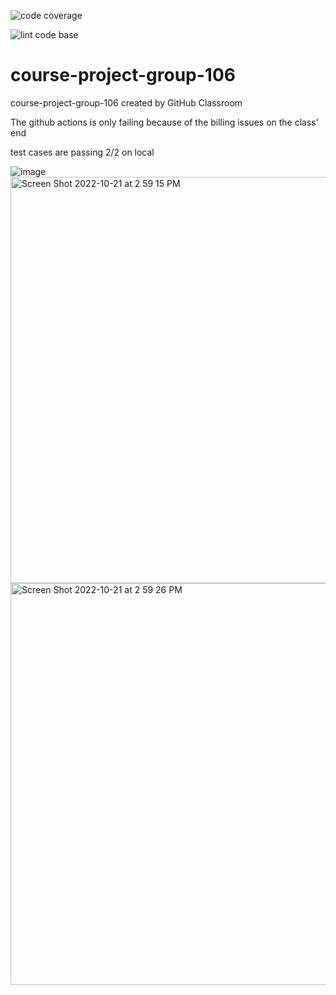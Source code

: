 ![code coverage](https://img.shields.io/badge/coverage-100%25-brightgreen)

![lint code base](https://img.shields.io/badge/lint%20code%20base-passing%20locally-green)

# course-project-group-106
course-project-group-106 created by GitHub Classroom

The github actions is only failing because of the billing issues on the class' end

test cases are passing 2/2 on local

![image](https://user-images.githubusercontent.com/60597419/194675393-69fedc91-2313-4fdf-aec9-891bf53a3c95.png)
<img width="650" alt="Screen Shot 2022-10-21 at 2 59 15 PM" src="https://user-images.githubusercontent.com/92757497/197279094-bbb71392-b774-4119-a914-27f3c5a179a8.png">
<img width="643" alt="Screen Shot 2022-10-21 at 2 59 26 PM" src="https://user-images.githubusercontent.com/92757497/197279106-4ee7bd9b-fa5f-43fd-8869-0a93b718735e.png">
